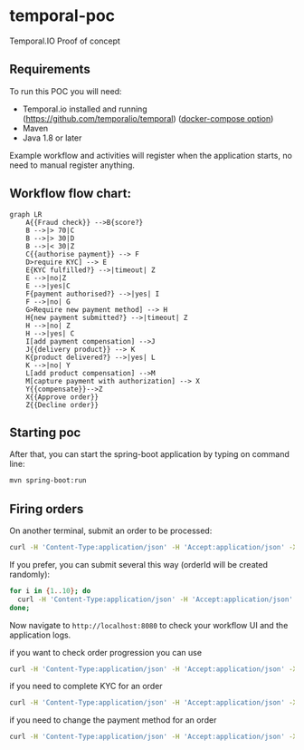 # temporal-poc
Temporal.IO Proof of concept

## Requirements
To run this POC you will need:
* Temporal.io installed and running (https://github.com/temporalio/temporal) ([docker-compose option](https://github.com/temporalio/docker-compose))
* Maven
* Java 1.8 or later

Example workflow and activities will register when the application starts, no need to manual register anything.

## Workflow flow chart:
```mermaid
graph LR
    A{{Fraud check}} -->B{score?}
    B -->|> 70|C
    B -->|> 30|D
    B -->|< 30|Z
    C{{authorise payment}} --> F
    D>require KYC] --> E
    E{KYC fulfilled?} -->|timeout| Z
    E -->|no|Z
    E -->|yes|C
    F{payment authorised?} -->|yes| I
    F -->|no| G
    G>Require new payment method] --> H
    H{new payment submitted?} -->|timeout| Z
    H -->|no| Z 
    H -->|yes| C 
    I[add payment compensation] -->J 
    J{{delivery product}} --> K
    K{product delivered?} -->|yes| L
    K -->|no| Y
    L[add product compensation] -->M
    M[capture payment with authorization] --> X
    Y{{compensate}}-->Z
    X{{Approve order}}
    Z{{Decline order}}
```

## Starting poc
After that, you can start the spring-boot application by typing on command line:
```bash
mvn spring-boot:run
```

## Firing orders
On another terminal, submit an order to be processed:
```bash
curl -H 'Content-Type:application/json' -H 'Accept:application/json' -X POST http://localhost:8081/order -d '{ "orderId": "1" }'
```
If you prefer, you can submit several this way (orderId will be created randomly):
```bash
for i in {1..10}; do 
  curl -H 'Content-Type:application/json' -H 'Accept:application/json' -X POST http://localhost:8081/order -d '{ }' 
done;
```
Now navigate to `http://localhost:8080` to check your workflow UI and the application logs.

if you want to check order progression you can use
```bash
curl -H 'Content-Type:application/json' -H 'Accept:application/json' -X GET http://localhost:8081/order/1'
```

if you need to complete KYC for an order
```bash
curl -H 'Content-Type:application/json' -H 'Accept:application/json' -X PATCH http://localhost:8081/order/18 -d '{ "completedKyc": true }'
```
if you need to change the payment method for an order
```bash
curl -H 'Content-Type:application/json' -H 'Accept:application/json' -X PATCH http://localhost:8081/order/18 -d '{ "newPaymentMethod": true }'
```
